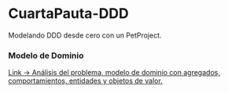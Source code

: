 # CuartaPauta-DDD
Modelando DDD desde cero con un PetProject.

### Modelo de Dominio

[Link -> Análisis del problema, modelo de dominio con agregados, comportamientos, entidades y objetos de valor.](https://app.diagrams.net/#G15PS8kFKfcMUjIHuINl-gfYepnFetWobP)
